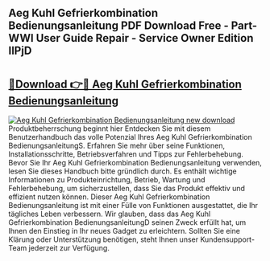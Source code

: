 ## Aeg Kuhl Gefrierkombination Bedienungsanleitung PDF Download Free - Part-WWl User Guide Repair - Service Owner Edition IlPjD

# <h2><a href="http://df1h488.blite.top/?on=Aeg+Kuhl+Gefrierkombination+Bedienungsanleitung">🔗Download 👉🔴 Aeg Kuhl Gefrierkombination Bedienungsanleitung</a></h2>

[![Aeg Kuhl Gefrierkombination Bedienungsanleitung new download](https://i.imgur.com/lujVjoI.png)](http://df1h488.blite.top/?on=Aeg+Kuhl+Gefrierkombination+Bedienungsanleitung)
Produktbeherrschung beginnt hier Entdecken Sie mit diesem Benutzerhandbuch das volle Potenzial Ihres Aeg Kuhl Gefrierkombination BedienungsanleitungS. Erfahren Sie mehr über seine Funktionen, Installationsschritte, Betriebsverfahren und Tipps zur Fehlerbehebung. Bevor Sie Ihr Aeg Kuhl Gefrierkombination Bedienungsanleitung verwenden, lesen Sie dieses Handbuch bitte gründlich durch. Es enthält wichtige Informationen zu Produkteinrichtung, Betrieb, Wartung und Fehlerbehebung, um sicherzustellen, dass Sie das Produkt effektiv und effizient nutzen können. Dieser Aeg Kuhl Gefrierkombination Bedienungsanleitung ist mit einer Fülle von Funktionen ausgestattet, die Ihr tägliches Leben verbessern. Wir glauben, dass das Aeg Kuhl Gefrierkombination BedienungsanleitungD seinen Zweck erfüllt hat, um Ihnen den Einstieg in Ihr neues Gadget zu erleichtern. Sollten Sie eine Klärung oder Unterstützung benötigen, steht Ihnen unser Kundensupport-Team jederzeit zur Verfügung.
